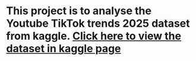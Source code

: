 # This project is to analyse the Youtube TikTok trends 2025 dataset from kaggle. [Click here to view the dataset in kaggle page](https://www.kaggle.com/datasets/tarekmasryo/youtube-shorts-and-tiktok-trends-2025)

